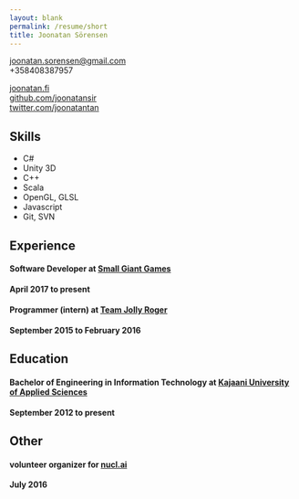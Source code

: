 ```yaml
---
layout: blank
permalink: /resume/short
title: Joonatan Sörensen
---
```

joonatan.sorensen@gmail.com  
+358408387957  

[joonatan.fi](http://joonatan.fi)  
[github.com/joonatansir](http://github.com/joonatansir)  
[twitter.com/joonatantan](http://twitter.com/joonatantan)  

## Skills

* C#
* Unity 3D
* C++
* Scala
* OpenGL, GLSL
* Javascript
* Git, SVN

## Experience

#### **Software Developer at [Small Giant Games](http://www.smallgiantgames.com/)**  
**April 2017 to present**  

#### **Programmer (intern) at [Team Jolly Roger](http://www.teamjollyroger.com/)**  
**September 2015 to February 2016**  

## Education

#### **Bachelor of Engineering in Information Technology at [Kajaani University of Applied Sciences](http://kamk.fi/en)**  
**September 2012 to present**  

## Other

#### **volunteer organizer for [nucl.ai](https://nucl.ai/)**  
**July 2016**
